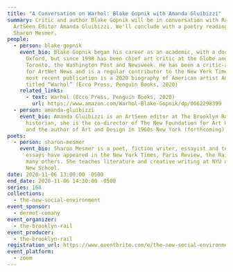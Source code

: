 ```yaml
---
title: "A Conversation on Warhol: Blake Gopnik with Amanda Gluibizzi"
summary: Critic and author Blake Gopnik will be in conversation with Rail
  ArtSeen Editor Amanda Gluibizzi. We'll conclude with a poetry reading from
  Sharon Mesmer.
people:
  - person: blake-gopnik
    event_bio: Blake Gopnik began his career as an academic, with a doctorate from
      Oxford, but since 1998 has been chief art critic at the Globe and Mail in
      Toronto, the Washington Post and Newsweek. He has been a critic-at-large
      for ArtNet News and is a regular contributor to the New York Times. His
      most recent publication is a 2020 biography of American artist Andy Warhol
      titled “Warhol” (Ecco Press, Penguin Books, 2020)
    related_links:
      - text: Warhol (Ecco Press, Penguin Books, 2020)
        url: https://www.amazon.com/Warhol-Blake-Gopnik/dp/0062298399
  - person: amanda-gluibizzi
    event_bio: Amanda Gluibizzi is an ArtSeen editor at The Brooklyn Rail. An art
      historian, she is the co-director of The New Foundation for Art History
      and the author of Art and Design in 1960s New York (forthcoming).
poets:
  - person: sharon-mesmer
    event_bio: Sharon Mesmer is a poet, fiction writer, essayist and teacher. Her
      essays have appeared in the New York Times, Paris Review, the Rail, and
      many others. She teaches literature and creative writing at NYU and the
      New School.
date: 2020-11-06 13:00:00 -0500
end_date: 2020-11-06 14:30:00 -0500
series: 168
collections:
  - the-new-social-environment
event_sponsor:
  - dermot-comany
event_organizer:
  - the-brooklyn-rail
event_producer:
  - the-brooklyn-rail
registration_url: https://www.eventbrite.com/e/the-new-social-environment-168-blake-gopnik-tickets-127235319265
event_platform:
  - zoom
---
```

